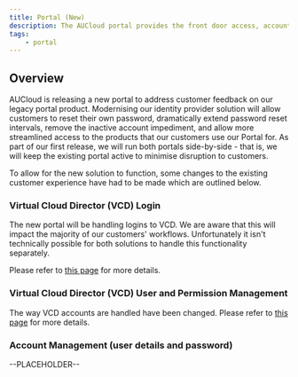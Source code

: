 ```yaml
---
title: Portal (New)
description: The AUCloud portal provides the front door access, account management to AUCloud's infrastructure services.
tags:
    - portal
---
```


## Overview
AUCloud is releasing a new portal to address customer feedback on our legacy portal product. Modernising our identity provider solution will allow customers to reset their own password, dramatically extend password reset intervals, remove the inactive account impediment, and allow more streamlined access to the products that our customers use our Portal for. As part of our first release, we will run both portals side-by-side - that is, we will keep the existing portal active to minimise disruption to customers.

To allow for the new solution to function, some changes to the existing customer experience have had to be made which are outlined below. 

### Virtual Cloud Director (VCD) Login
The new portal will be handling logins to VCD. We are aware that this will impact the majority of our customers' workflows. Unfortunately it isn't technically possible for both solutions to handle this functionality separately.

Please refer to [this page](./vcd-login.md) for more details.

### Virtual Cloud Director (VCD) User and Permission Management
The way VCD accounts are handled have been changed. Please refer to [this page](./vcd-permissions.md) for more details.

### Account Management (user details and password)
--PLACEHOLDER--